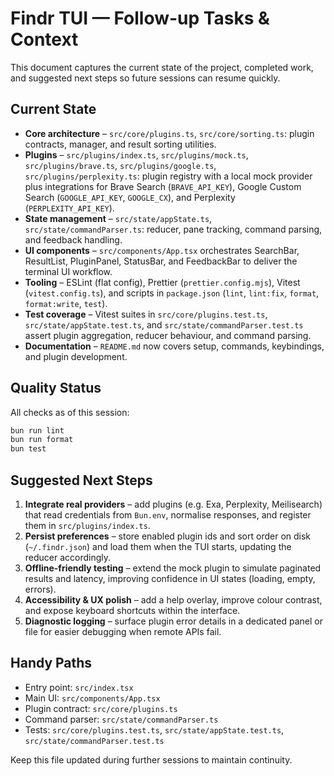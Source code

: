 # Findr TUI — Follow-up Tasks & Context

This document captures the current state of the project, completed work, and suggested next steps so
future sessions can resume quickly.

## Current State

- **Core architecture** – `src/core/plugins.ts`, `src/core/sorting.ts`: plugin contracts, manager,
  and result sorting utilities.
- **Plugins** – `src/plugins/index.ts`, `src/plugins/mock.ts`, `src/plugins/brave.ts`,
  `src/plugins/google.ts`, `src/plugins/perplexity.ts`: plugin registry with a local mock provider
  plus integrations for Brave Search (`BRAVE_API_KEY`), Google Custom Search (`GOOGLE_API_KEY`,
  `GOOGLE_CX`), and Perplexity (`PERPLEXITY_API_KEY`).
- **State management** – `src/state/appState.ts`, `src/state/commandParser.ts`: reducer, pane
  tracking, command parsing, and feedback handling.
- **UI components** – `src/components/App.tsx` orchestrates SearchBar, ResultList, PluginPanel,
  StatusBar, and FeedbackBar to deliver the terminal UI workflow.
- **Tooling** – ESLint (flat config), Prettier (`prettier.config.mjs`), Vitest (`vitest.config.ts`),
  and scripts in `package.json` (`lint`, `lint:fix`, `format`, `format:write`, `test`).
- **Test coverage** – Vitest suites in `src/core/plugins.test.ts`,
  `src/state/appState.test.ts`, and `src/state/commandParser.test.ts` assert plugin aggregation,
  reducer behaviour, and command parsing.
- **Documentation** – `README.md` now covers setup, commands, keybindings, and plugin development.

## Quality Status

All checks as of this session:

```bash
bun run lint
bun run format
bun test
```

## Suggested Next Steps

1. **Integrate real providers** – add plugins (e.g. Exa, Perplexity, Meilisearch) that read
   credentials from `Bun.env`, normalise responses, and register them in `src/plugins/index.ts`.
2. **Persist preferences** – store enabled plugin ids and sort order on disk (`~/.findr.json`) and
   load them when the TUI starts, updating the reducer accordingly.
3. **Offline-friendly testing** – extend the mock plugin to simulate paginated results and latency,
   improving confidence in UI states (loading, empty, errors).
4. **Accessibility & UX polish** – add a help overlay, improve colour contrast, and expose keyboard
   shortcuts within the interface.
5. **Diagnostic logging** – surface plugin error details in a dedicated panel or file for easier
   debugging when remote APIs fail.

## Handy Paths

- Entry point: `src/index.tsx`
- Main UI: `src/components/App.tsx`
- Plugin contract: `src/core/plugins.ts`
- Command parser: `src/state/commandParser.ts`
- Tests: `src/core/plugins.test.ts`, `src/state/appState.test.ts`, `src/state/commandParser.test.ts`

Keep this file updated during further sessions to maintain continuity.
